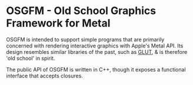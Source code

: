 OSGFM - Old School Graphics Framework for Metal
===============================================

OSGFM is intended to support simple programs that are primarily concerned with rendering interactive graphics with Apple's Metal API. Its design resembles similar libraries of the past, such as [GLUT](https://www.opengl.org/resources/libraries/glut/), & is therefore 'old school' in spirit.

The public API of OSGFM is written in C++, though it exposes a functional interface that accepts closures.